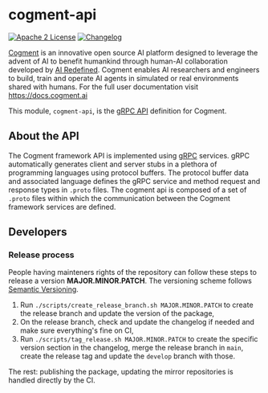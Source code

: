 # cogment-api

[![Apache 2 License](https://img.shields.io/badge/license-Apache%202-green)](./LICENSE) [![Changelog](https://img.shields.io/badge/-Changelog%20-blueviolet)](./CHANGELOG.md)

[Cogment](https://cogment.ai) is an innovative open source AI platform designed to leverage the advent of AI to benefit humankind through human-AI collaboration developed by [AI Redefined](https://ai-r.com). Cogment enables AI researchers and engineers to build, train and operate AI agents in simulated or real environments shared with humans. For the full user documentation visit <https://docs.cogment.ai>

This module, `cogment-api`, is the [gRPC API](https://docs.cogment.ai/cogment/cogment-low-level-api-guide/grpc/) definition for Cogment.

## About the API

The Cogment framework API is implemented using [gRPC](https://grpc.github.io/) services. gRPC automatically generates client and server stubs in a plethora of programming languages using protocol buffers. The protocol buffer data and associated language defines the gRPC service and method request and response types in `.proto` files. The cogment api is composed of a set of `.proto` files within which the communication between the Cogment framework services are defined.

## Developers

### Release process

People having mainteners rights of the repository can follow these steps to release a version **MAJOR.MINOR.PATCH**. The versioning scheme follows [Semantic Versioning](http://semver.org/spec/v2.0.0.html).

1. Run `./scripts/create_release_branch.sh MAJOR.MINOR.PATCH` to create the release branch and update the version of the package,
2. On the release branch, check and update the changelog if needed and make sure everything's fine on CI,
3. Run `./scripts/tag_release.sh MAJOR.MINOR.PATCH` to create the specific version section in the changelog, merge the release branch in `main`, create the release tag and update the `develop` branch with those.

The rest: publishing the package, updating the mirror repositories is handled directly by the CI.

